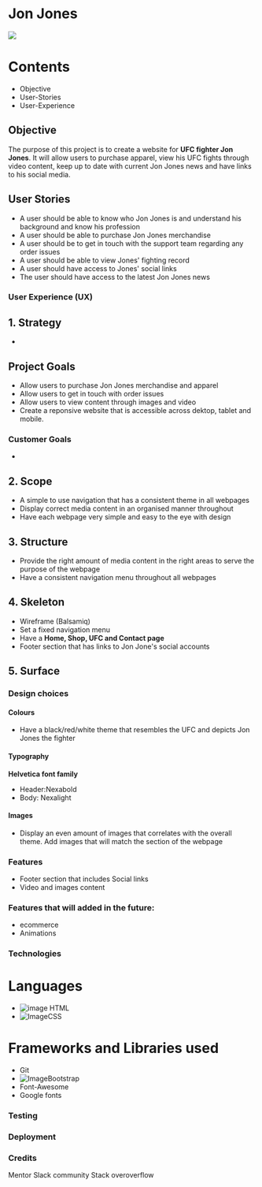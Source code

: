 # Jon Jones

![](https://bucket.mn2s.com/wp-content/uploads/2019/04/18175044/Jon-Jones-mn2s.png)
# Contents ##

- Objective
- User-Stories
- User-Experience

## Objective

The purpose of this project is to create a website for **UFC fighter Jon Jones**. It will allow users to purchase apparel, view his UFC fights through video content, keep up to date with current Jon Jones news and have links to his social media.

## User Stories

- A user should be able to know who Jon Jones is and understand his background and know his profession
- A user should be able to purchase Jon Jones merchandise 
- A user should be to get in touch with the support team regarding any order issues
- A user should be able to view Jones' fighting record 
- A user should have access to Jones' social links
- The user should have access to the latest Jon Jones news

### User Experience (UX)
## 1. Strategy
-

## Project Goals
- Allow users to purchase Jon Jones merchandise and apparel
- Allow users to get in touch with order issues
- Allow users to view content through images and video 
- Create a reponsive website that is accessible across dektop, tablet and mobile.


### Customer Goals
- 
 

## 2. Scope 
- A simple to use navigation that has a consistent theme in all webpages
- Display correct media content in an organised manner throughout
- Have each webpage very simple and easy to the eye with design 

## 3. Structure
- Provide the right amount of media content in the right areas to serve the purpose of the webpage 
- Have a consistent navigation menu throughout all webpages

## 4. Skeleton
- Wireframe (Balsamiq)
- Set a fixed navigation menu
- Have a **Home, Shop, UFC and Contact page**
- Footer section that has links to Jon Jone's social accounts

## 5. Surface

### Design choices

#### Colours
- Have a black/red/white theme that resembles the UFC and depicts Jon Jones the fighter

#### Typography
**Helvetica font family**
- Header:Nexabold
- Body: Nexalight

#### Images
- Display an even amount of images that correlates with the overall theme. Add images that will match the section of the webpage

### Features

- Footer section that includes Social links
- Video and images content 

### Features that will added in the future:

- ecommerce
- Animations 

### Technologies 

# Languages 
- ![image](https://camo.githubusercontent.com/869a3873c8a46e110dcbb9ab9070e2a60f10e4f142bb5080aec4ebdeb7a59053/68747470733a2f2f7265732e636c6f7564696e6172792e636f6d2f6a696d6c796e782f696d6167652f75706c6f61642f76313539333532393431392f4c6f676f732f68746d6c352d35305f67726f6f366f2e706e67) HTML
- ![Image](https://res.cloudinary.com/jimlynx/image/upload/v1593529419/Logos/CSS3-50_slrv0x.png)CSS 

# Frameworks and Libraries used 
- Git
- ![Image](https://camo.githubusercontent.com/da1323f76b613b871461c2cb144fc9d06907414800af9486209511fcbbac272f/68747470733a2f2f7265732e636c6f7564696e6172792e636f6d2f6a696d6c796e782f696d6167652f75706c6f61642f76313539333532383737362f4c6f676f732f426f6f7473747261702d35305f6b68706a35372e706e67)Bootstrap
- Font-Awesome
- Google fonts

### Testing



### Deployment



### Credits

Mentor
Slack community
Stack overoverflow 